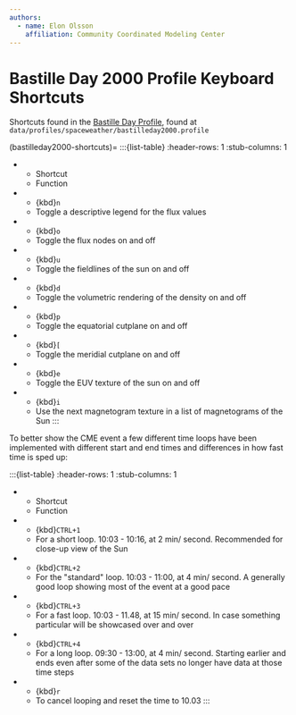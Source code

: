 ```yaml
---
authors:
  - name: Elon Olsson
    affiliation: Community Coordinated Modeling Center
---
```


# Bastille Day 2000 Profile Keyboard Shortcuts

Shortcuts found in the [Bastille Day Profile](/profiles/spaceweather/bastilleday2000), found at `data/profiles/spaceweather/bastilleday2000.profile`

(bastilleday2000-shortcuts)=
:::{list-table}
:header-rows: 1
:stub-columns: 1
* - Shortcut
  - Function
* - {kbd}`n`
  - Toggle a descriptive legend for the flux values
* - {kbd}`o`
  - Toggle the flux nodes on and off
* - {kbd}`u`
  - Toggle the fieldlines of the sun on and off
* - {kbd}`d`
  - Toggle the volumetric rendering of the density on and off
* - {kbd}`p`
  - Toggle the equatorial cutplane on and off
* - {kbd}`[`
  - Toggle the meridial cutplane on and off
* - {kbd}`e`
  - Toggle the EUV texture of the sun on and off
* - {kbd}`i`
  - Use the next magnetogram texture in a list of magnetograms of the Sun
:::

To better show the CME event a few different time loops have been implemented with different start and end times and differences in how fast time is sped up:

:::{list-table}
:header-rows: 1
:stub-columns: 1
* - Shortcut
  - Function
* - {kbd}`CTRL+1`
  - For a short loop. 10:03 - 10:16, at 2 min/ second. Recommended for close-up view of the Sun
* - {kbd}`CTRL+2`
  - For the "standard" loop. 10:03 - 11:00, at 4 min/ second. A generally good loop showing most of the event at a good pace
* - {kbd}`CTRL+3`
  - For a fast loop. 10:03 - 11.48, at 15 min/ second. In case something particular will be showcased over and over
* - {kbd}`CTRL+4`
  - For a long loop. 09:30 - 13:00, at 4 min/ second. Starting earlier and ends even after some of the data sets no longer have data at those time steps
* - {kbd}`r`
  - To cancel looping and reset the time to 10.03
:::